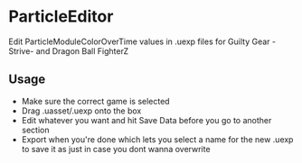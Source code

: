 # ParticleEditor
Edit ParticleModuleColorOverTime values in .uexp files for Guilty Gear -Strive- and Dragon Ball FighterZ

## Usage
- Make sure the correct game is selected
- Drag .uasset/.uexp onto the box
- Edit whatever you want and hit Save Data before you go to another section
- Export when you're done which lets you select a name for the new .uexp to save it as just in case you dont wanna overwrite
